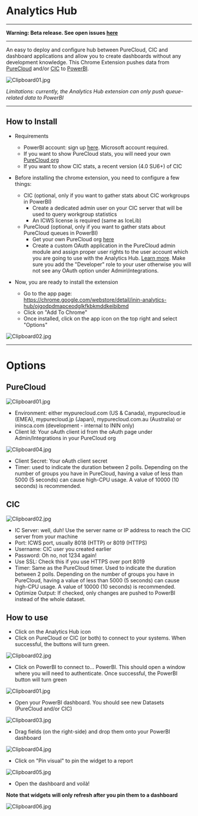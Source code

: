 Analytics Hub
=============

* * *
**Warning: Beta release. See open issues [here](https://bitbucket.org/eccemea/analytics-hub/issues?status=new&status=open)**
* * *

An easy to deploy and configure hub between PureCloud, CIC and dashboard applications and allow you to create dashboards without any development knowledge. This Chrome Extension pushes data from [PureCloud](https://www.inin.com/solutions/purecloud-platform) and/or [CIC](https://www.inin.com/customer-engagement/call-center-software) to [PowerBI](https://powerbi.microsoft.com/en-us/tour/).

![Clipboard01.jpg](https://bitbucket.org/repo/6pxRex/images/2536503936-Clipboard01.jpg)

*Limitations: currently, the Analytics Hub extension can only push queue-related data to PowerBI*
___

How to Install
--------------

* Requirements
    * PowerBI account: sign up [here](https://app.powerbi.com/signupredirect?pbi_source=web). Microsoft account required.
    * If you want to show PureCloud stats, you will need your own [PureCloud org](https://mypurecloud.com)
    * If you want to show CIC stats, a recent version (4.0 SU6+) of CIC


* Before installing the chrome extension, you need to configure a few things:
    * CIC (optional, only if you want to gather stats about CIC workgroups in PowerBI)
        * Create a dedicated admin user on your CIC server that will be used to query workgroup statistics
        * An ICWS license is required (same as IceLib)
    * PureCloud (optional, only if you want to gather stats about PureCloud queues in PowerBI)
        * Get your own PureCloud org [here](http://mypurecloud.com/)
        * Create a custom OAuth application in the PureCloud admin module and assign proper user rights to the user account which you are going to use with the Analytics Hub. [Learn more](https://developer.mypurecloud.com/api/rest/authorization/create-oauth-client-id.html). Make sure you add the "Developer" role to your user otherwise you will not see any OAuth option under Admin\Integrations.

* Now, you are ready to install the extension
    * Go to the app page: https://chrome.google.com/webstore/detail/inin-analytics-hub/ojgodpdmapceodglkfkbkmddkeibibmd
    * Click on "Add To Chrome"
    * Once installed, click on the app icon on the top right and select "Options"

![Clipboard02.jpg](https://bitbucket.org/repo/6pxRex/images/2483384794-Clipboard02.jpg)

___

Options
=======

PureCloud
---------

![Clipboard01.jpg](https://bitbucket.org/repo/6pxRex/images/448113993-Clipboard01.jpg)

* Environment: either mypurecloud.com (US & Canada), mypurecloud.ie (EMEA), mypurecloud.jp (Japan), mypurecloud.com.au (Australia) or ininsca.com (development - internal to ININ only)
* Client Id: Your oAuth client id from the oAuth page under Admin/Integrations in your PureCloud org

![Clipboard04.jpg](https://bitbucket.org/repo/6pxRex/images/2283939741-Clipboard04.jpg)

* Client Secret: Your oAuth client secret
* Timer: used to indicate the duration between 2 polls. Depending on the number of groups you have in PureCloud, having a value of less than 5000 (5 seconds) can cause high-CPU usage. A value of 10000 (10 seconds) is recommended.

CIC
---

![Clipboard02.jpg](https://bitbucket.org/repo/6pxRex/images/3630133645-Clipboard02.jpg)

* IC Server: well, duh! Use the server name or IP address to reach the CIC server from your machine
* Port: ICWS port, usually 8018 (HTTP) or 8019 (HTTPS)
* Username: CIC user you created earlier
* Password: Oh no, not 1234 again!
* Use SSL: Check this if you use HTTPS over port 8019
* Timer: Same as the PureCloud timer. Used to indicate the duration between 2 polls. Depending on the number of groups you have in PureCloud, having a value of less than 5000 (5 seconds) can cause high-CPU usage. A value of 10000 (10 seconds) is recommended.
* Optimize Output: If checked, only changes are pushed to PowerBI instead of the whole dataset.

## How to use
* Click on the Analytics Hub icon
* Click on PureCloud or CIC (or both) to connect to your systems. When successful, the buttons will turn green.

![Clipboard02.jpg](https://bitbucket.org/repo/6pxRex/images/3681545963-Clipboard02.jpg)

* Click on PowerBI to connect to... PowerBI. This should open a window where you will need to authenticate. Once successful, the PowerBI button will turn green

![Clipboard01.jpg](https://bitbucket.org/repo/6pxRex/images/3917787560-Clipboard01.jpg)

* Open your PowerBI dashboard. You should see new Datasets (PureCloud and/or CIC)

![Clipboard03.jpg](https://bitbucket.org/repo/6pxRex/images/2323723455-Clipboard03.jpg)

* Drag fields (on the right-side) and drop them onto your PowerBI dashboard

![Clipboard04.jpg](https://bitbucket.org/repo/6pxRex/images/2736214574-Clipboard04.jpg)

* Click on "Pin visual" to pin the widget to a report

![Clipboard05.jpg](https://bitbucket.org/repo/6pxRex/images/1555197348-Clipboard05.jpg)

* Open the dashboard and voilà!

**Note that widgets will only refresh after you pin them to a dashboard**

![Clipboard06.jpg](https://bitbucket.org/repo/6pxRex/images/568244831-Clipboard06.jpg)